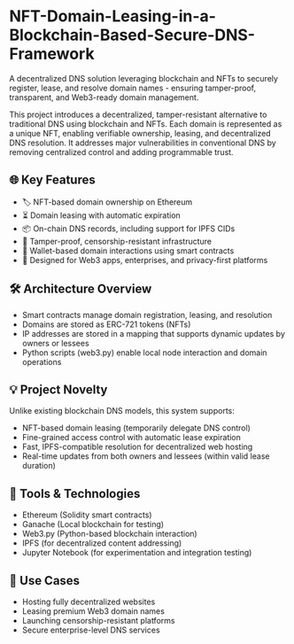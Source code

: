 # NFT-Domain-Leasing-in-a-Blockchain-Based-Secure-DNS-Framework
A decentralized DNS solution leveraging blockchain and NFTs to securely register, lease, and resolve domain names - ensuring tamper-proof, transparent, and Web3-ready domain management.

This project introduces a decentralized, tamper-resistant alternative to traditional DNS using blockchain and NFTs. Each domain is represented as a unique NFT, enabling verifiable ownership, leasing, and decentralized DNS resolution. It addresses major vulnerabilities in conventional DNS by removing centralized control and adding programmable trust.

## 🌐 Key Features
- 🏷️ NFT-based domain ownership on Ethereum  
- ⏳ Domain leasing with automatic expiration  
- 📦 On-chain DNS records, including support for IPFS CIDs  
- 🔐 Tamper-proof, censorship-resistant infrastructure  
- 👛 Wallet-based domain interactions using smart contracts  
- 🧠 Designed for Web3 apps, enterprises, and privacy-first platforms  

## 🛠 Architecture Overview
- Smart contracts manage domain registration, leasing, and resolution  
- Domains are stored as ERC-721 tokens (NFTs)  
- IP addresses are stored in a mapping that supports dynamic updates by owners or lessees  
- Python scripts (web3.py) enable local node interaction and domain operations  

## 💡 Project Novelty
Unlike existing blockchain DNS models, this system supports:  
- NFT-based domain leasing (temporarily delegate DNS control)  
- Fine-grained access control with automatic lease expiration  
- Fast, IPFS-compatible resolution for decentralized web hosting  
- Real-time updates from both owners and lessees (within valid lease duration)  

## 🧪 Tools & Technologies
- Ethereum (Solidity smart contracts)  
- Ganache (Local blockchain for testing)  
- Web3.py (Python-based blockchain interaction)  
- IPFS (for decentralized content addressing)  
- Jupyter Notebook (for experimentation and integration testing)  

## 🚀 Use Cases
- Hosting fully decentralized websites  
- Leasing premium Web3 domain names  
- Launching censorship-resistant platforms  
- Secure enterprise-level DNS services  


